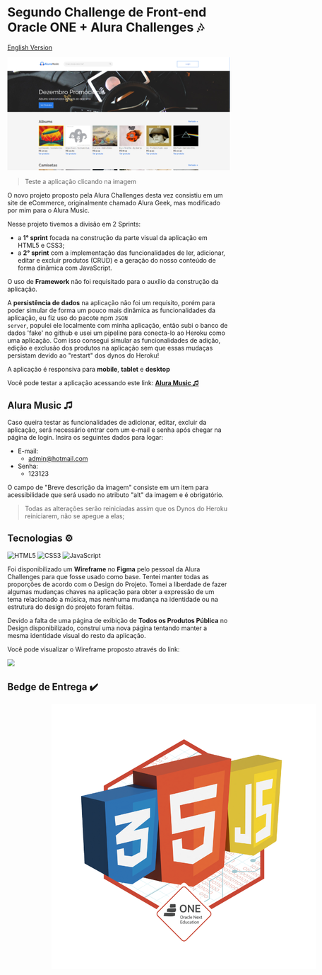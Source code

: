 # Segundo Challenge de Front-end Oracle ONE + Alura Challenges :notes:
[English Version](#englishVersion)

<a href="https://rafaeldasilvaperes.github.io/Segundo-Challenge-FrontEnd-OracleONE-Alura/index.html" title="Alura Music ♫" target="_blank">
  <img src="img/Alura-Music-Capa.png">
</a>

> Teste a aplicação clicando na imagem


O novo projeto proposto pela Alura Challenges desta vez consistiu em um site de eCommerce, originalmente chamado Alura Geek, mas modificado por mim para o Alura Music. 

Nesse projeto tivemos a divisão em 2 Sprints:
- a <strong>1° sprint</strong> focada na construção da parte visual da aplicação em HTML5 e CSS3;
- a <strong>2° sprint</strong> com a implementação das funcionalidades de ler, adicionar, editar e excluir produtos (CRUD) e a geração do nosso conteúdo de forma dinâmica com JavaScript.

O uso de <strong>Framework</strong> não foi requisitado para o auxílio da construção da aplicação.

A <strong>persistência de dados</strong> na aplicação não foi um requisito, porém para poder simular de forma um pouco mais dinâmica as funcionalidades da aplicação, eu fiz uso do pacote npm <code>JSON server</code>, populei ele localmente com minha aplicação, então subi o banco de dados 'fake' no github e usei um pipeline para conecta-lo ao Heroku como uma aplicação. Com isso consegui simular as funcionalidades de adição, edição e exclusão dos produtos na aplicação sem que essas mudaças persistam devido ao "restart" dos dynos do Heroku!

A aplicação é responsiva para <strong>mobile</strong>, <strong>tablet</strong> e <strong>desktop</strong>

Você pode testar a aplicação acessando este link: <a href="https://rafaeldasilvaperes.github.io/Segundo-Challenge-FrontEnd-OracleONE-Alura/" target="_blank"><strong>Alura Music ♫</strong></a>

## Alura Music ♫

Caso queira testar as funcionalidades de adicionar, editar, excluir da aplicação, será necessário entrar com um e-mail e senha após chegar na página de login. Insira os seguintes dados para logar:

- E-mail:
  - admin@hotmail.com
- Senha:
  - 123123

O campo de "Breve descrição da imagem" consiste em um item para acessibilidade que será usado no atributo "alt" da imagem e é obrigatório.

> Todas as alterações serão reiniciadas assim que os Dynos do Heroku reiniciarem, não se apegue a elas;

## Tecnologias :gear:


![HTML5](https://img.shields.io/badge/html5-%23E34F26.svg?style=for-the-badge&logo=html5&logoColor=white)
![CSS3](https://img.shields.io/badge/css3-%231572B6.svg?style=for-the-badge&logo=css3&logoColor=white)
![JavaScript](https://img.shields.io/badge/javascript-%23323330.svg?style=for-the-badge&logo=javascript&logoColor=%23F7DF1E)

Foi disponibilizado um <strong>Wireframe</strong> no <strong>Figma</strong> pelo pessoal da Alura Challenges para que fosse usado como base. Tentei manter todas as proporções de acordo com o Design do Projeto. Tomei a liberdade de fazer algumas mudanças chaves na aplicação para obter a expressão de um tema relacionado a música, mas nenhuma mudança na identidade ou na estrutura do design do projeto foram feitas. 

Devido a falta de uma página de exibição de <strong>Todos os Produtos Pública</strong> no Design disponibilizado, construí uma nova página tentando manter a mesma identidade visual do resto da aplicação.

Você pode visualizar o Wireframe proposto através do link:

<a href="https://www.figma.com/file/itJpWbvHxSUcUeMPy1lmof/AluraGeek?node-id=0%3A1" title="Alura Geek Wireframe" target="_blank">
<img src="https://img.shields.io/badge/figma-%23F24E1E.svg?style=for-the-badge&logo=figma&logoColor=white">
</a>


## Bedge de Entrega :heavy_check_mark:

<a style="display: flex; justify-content: center;width: 800px">
<img src="./img/badge-de-entrega-projeto.png" width="600" height="600">
</a>